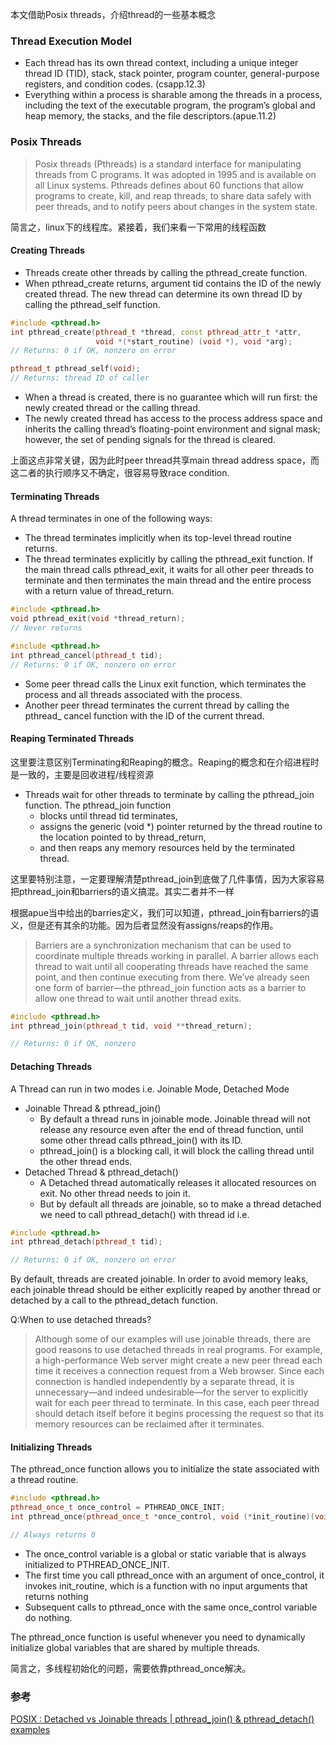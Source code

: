本文借助Posix threads，介绍thread的一些基本概念

### Thread Execution Model

- Each thread has its own thread context, including a unique integer thread
ID (TID), stack, stack pointer, program counter, general-purpose registers, and
condition codes. (csapp.12.3)
- Everything within a process is sharable among the threads in a process, including the text of the executable
program, the program’s global and heap memory, the stacks, and the file descriptors.(apue.11.2)

### Posix Threads

>Posix threads (Pthreads) is a standard interface for manipulating threads from C
programs. It was adopted in 1995 and is available on all Linux systems. Pthreads
defines about 60 functions that allow programs to create, kill, and reap threads,
to share data safely with peer threads, and to notify peers about changes in the
system state.

简言之，linux下的线程库。紧接着，我们来看一下常用的线程函数

#### Creating Threads

- Threads create other threads by calling the pthread_create function.
- When pthread_create returns, argument tid contains the ID of the newly
created thread. The new thread can determine its own thread ID by calling the
pthread_self function.

```cpp
#include <pthread.h>
int pthread_create(pthread_t *thread, const pthread_attr_t *attr,
                   void *(*start_routine) (void *), void *arg);
// Returns: 0 if OK, nonzero on error

pthread_t pthread_self(void);
// Returns: thread ID of caller
```

- When a thread is created, there is no guarantee which will run first: the newly
created thread or the calling thread.
- The newly created thread has access to the process
address space and inherits the calling thread’s floating-point environment and signal
mask; however, the set of pending signals for the thread is cleared.

上面这点非常关键，因为此时peer thread共享main thread address space，而这二者的执行顺序又不确定，很容易导致race condition.

#### Terminating Threads

A thread terminates in one of the following ways:
- The thread terminates implicitly when its top-level thread routine returns.
- The thread terminates explicitly by calling the pthread_exit function. If
the main thread calls pthread_exit, it waits for all other peer threads to
terminate and then terminates the main thread and the entire process with
a return value of thread_return.

```cpp
#include <pthread.h>
void pthread_exit(void *thread_return);
// Never returns

#include <pthread.h>
int pthread_cancel(pthread_t tid);
// Returns: 0 if OK, nonzero on error
```

- Some peer thread calls the Linux exit function, which terminates the process
and all threads associated with the process.
- Another peer thread terminates the current thread by calling the pthread_
cancel function with the ID of the current thread.

#### Reaping Terminated Threads
这里要注意区别Terminating和Reaping的概念。Reaping的概念和在介绍进程时是一致的，主要是回收进程/线程资源

- Threads wait for other threads to terminate by calling the pthread_join function. The pthread_join function 
  - blocks until thread tid terminates, 
  - assigns the generic (void *) pointer returned by the thread routine to the location pointed to by thread_return, 
  - and then reaps any memory resources held by the terminated thread.

这里要特别注意，一定要理解清楚pthread_join到底做了几件事情，因为大家容易把pthread_join和barriers的语义搞混。其实二者并不一样

根据apue当中给出的barries定义，我们可以知道，pthread_join有barriers的语义，但是还有其余的功能。因为后者显然没有assigns/reaps的作用。
>Barriers are a synchronization mechanism that can be used to coordinate multiple
threads working in parallel. A barrier allows each thread to wait until all cooperating
threads have reached the same point, and then continue executing from there. We’ve
already seen one form of barrier—the pthread_join function acts as a barrier to
allow one thread to wait until another thread exits.

```cpp
#include <pthread.h>
int pthread_join(pthread_t tid, void **thread_return);

// Returns: 0 if OK, nonzero
```

#### Detaching Threads

A Thread can run in two modes i.e. Joinable Mode, Detached Mode

- Joinable Thread & pthread_join()
  - By default a thread runs in joinable mode. Joinable thread will not release any resource even after the end of thread function, until some other thread calls pthread_join() with its ID.
  - pthread_join() is a blocking call, it will block the calling thread until the other thread ends.
- Detached Thread & pthread_detach()
  - A Detached thread automatically releases it allocated resources on exit. No other thread needs to join it.
  - But by default all threads are joinable, so to make a thread detached we need to call pthread_detach() with thread id i.e.

```cpp
#include <pthread.h>
int pthread_detach(pthread_t tid);

// Returns: 0 if OK, nonzero on error
```

By default, threads are created joinable. In order to avoid memory leaks, each
joinable thread should be either explicitly reaped by another thread or detached
by a call to the pthread_detach function.

Q:When to use detached threads?
>Although some of our examples will use joinable threads, there are good reasons
to use detached threads in real programs. For example, a high-performance
Web server might create a new peer thread each time it receives a connection request
from a Web browser. Since each connection is handled independently by a
separate thread, it is unnecessary—and indeed undesirable—for the server to explicitly
wait for each peer thread to terminate. In this case, each peer thread should
detach itself before it begins processing the request so that its memory resources
can be reclaimed after it terminates.

#### Initializing Threads

The pthread_once function allows you to initialize the state associated with a
thread routine.

```cpp
#include <pthread.h>
pthread_once_t once_control = PTHREAD_ONCE_INIT;
int pthread_once(pthread_once_t *once_control, void (*init_routine)(void));

// Always returns 0
```

- The once_control variable is a global or static variable that is always initialized
to PTHREAD_ONCE_INIT.
- The first time you call pthread_once with an argument
of once_control, it invokes init_routine, which is a function with no
input arguments that returns nothing
- Subsequent calls to pthread_once with the
same once_control variable do nothing.

The pthread_once function is useful whenever you need to dynamically initialize global variables that are shared by
multiple threads.

简言之，多线程初始化的问题，需要依靠pthread_once解决。

### 参考
[POSIX : Detached vs Joinable threads | pthread_join() & pthread_detach() examples](https://thispointer.com/posix-detached-vs-joinable-threads-pthread_join-pthread_detach-examples/)
